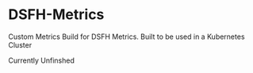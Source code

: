 # DSFH-Metrics
 Custom Metrics Build for DSFH Metrics. Built to be used in a Kubernetes Cluster

 Currently Unfinshed
